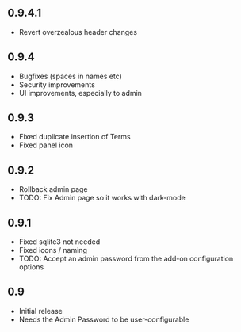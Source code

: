 ## 0.9.4.1

- Revert overzealous header changes

## 0.9.4

- Bugfixes (spaces in names etc)
- Security improvements
- UI improvements, especially to admin

## 0.9.3

- Fixed duplicate insertion of Terms
- Fixed panel icon

## 0.9.2

- Rollback admin page
- TODO: Fix Admin page so it works with dark-mode

## 0.9.1

- Fixed sqlite3 not needed
- Fixed icons / naming
- TODO: Accept an admin password from the add-on configuration options

## 0.9

- Initial release
- Needs the Admin Password to be user-configurable
